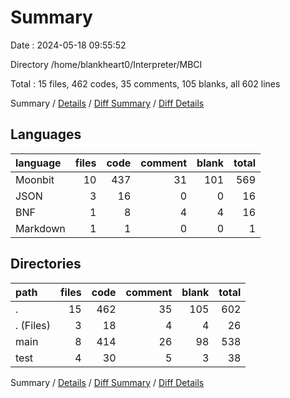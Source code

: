 # Summary

Date : 2024-05-18 09:55:52

Directory /home/blankheart0/Interpreter/MBCI

Total : 15 files,  462 codes, 35 comments, 105 blanks, all 602 lines

Summary / [Details](details.md) / [Diff Summary](diff.md) / [Diff Details](diff-details.md)

## Languages
| language | files | code | comment | blank | total |
| :--- | ---: | ---: | ---: | ---: | ---: |
| Moonbit | 10 | 437 | 31 | 101 | 569 |
| JSON | 3 | 16 | 0 | 0 | 16 |
| BNF | 1 | 8 | 4 | 4 | 16 |
| Markdown | 1 | 1 | 0 | 0 | 1 |

## Directories
| path | files | code | comment | blank | total |
| :--- | ---: | ---: | ---: | ---: | ---: |
| . | 15 | 462 | 35 | 105 | 602 |
| . (Files) | 3 | 18 | 4 | 4 | 26 |
| main | 8 | 414 | 26 | 98 | 538 |
| test | 4 | 30 | 5 | 3 | 38 |

Summary / [Details](details.md) / [Diff Summary](diff.md) / [Diff Details](diff-details.md)